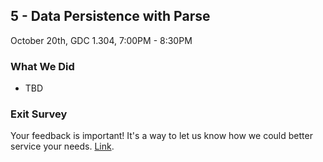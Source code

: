 ## 5 - Data Persistence with Parse

October 20th, GDC 1.304, 7:00PM - 8:30PM

### What We Did

* TBD

### Exit Survey

Your feedback is important! It's a way to let us know how we could better service your needs. [Link](https://docs.google.com/forms/d/1cw8iv1zTpWf9rrhRauTGYSG-iURAfVR4YZSqjVgPAgw/viewform).
